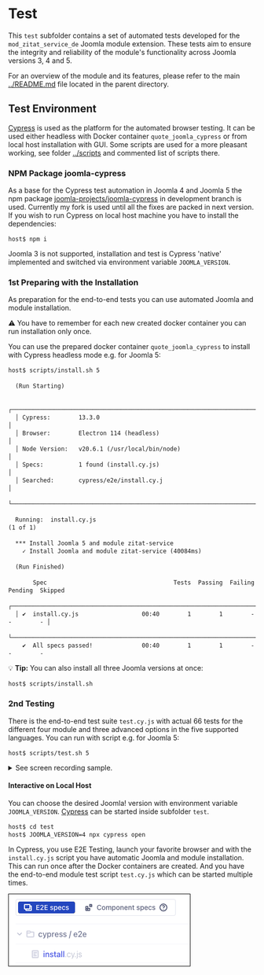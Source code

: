 # Test

This `test` subfolder contains a set of automated tests developed for the `mod_zitat_service_de` Joomla module extension. These tests aim to ensure the integrity and reliability of the module's functionality across Joomla versions 3, 4 and 5. 

For an overview of the module and its features, please refer to the main [../README.md](../README.md) file located in the parent directory.

## Test Environment

[Cypress](https://www.cypress.io/) is used as the platform for the automated browser testing. It can be used either headless with Docker container `quote_joomla_cypress` or from local host installation with GUI. Some scripts are used for a more pleasant working, see folder [../scripts](../scripts/) and commented list of scripts there.

### NPM Package joomla-cypress

As a base for the Cypress test automation in Joomla 4 and Joomla 5 the npm package [joomla-projects/joomla-cypress](https://github.com/joomla-projects/joomla-cypress/tree/develop) in development branch is used. Currently my fork is used until all the fixes are packed in next version. If you wish to run Cypress on local host machine you have to install the dependencies:
```
host$ npm i
```

Joomla 3 is not supported, installation and test is Cypress 'native' implemented and switched via environment variable `JOOMLA_VERSION`.

### 1st Preparing with the Installation

As preparation for the end-to-end tests you can use automated Joomla and module installation.

:warning: You have to remember for each new created docker container you can run installation only once.

You can use the prepared docker container `quote_joomla_cypress` to install with Cypress headless mode e.g. for Joomla 5:
```
host$ scripts/install.sh 5

  (Run Starting)

  ┌──────────────────────────────────────────────────────────────────────────────────────┐
  │ Cypress:        13.3.0                                                               │
  │ Browser:        Electron 114 (headless)                                              │
  │ Node Version:   v20.6.1 (/usr/local/bin/node)                                        │
  │ Specs:          1 found (install.cy.js)                                              │
  │ Searched:       cypress/e2e/install.cy.j                                             │
  └──────────────────────────────────────────────────────────────────────────────────────┘
                                                                                                    
  Running:  install.cy.js                                                         (1 of 1)

  *** Install Joomla 5 and module zitat-service
    ✓ Install Joomla and module zitat-service (40084ms)

  (Run Finished)

       Spec                                    Tests  Passing  Failing  Pending  Skipped  
  ┌──────────────────────────────────────────────────────────────────────────────────────┐
  │ ✔  install.cy.js                  00:40        1        1        -        -        - │
  └──────────────────────────────────────────────────────────────────────────────────────┘
    ✔  All specs passed!              00:40        1        1        -        -        -  
```

:bulb: **Tip:** You can also install all three Joomla versions at once:
```
host$ scripts/install.sh
```

### 2nd Testing

There is the end-to-end test suite `test.cy.js` with actual 66 tests for the different four module and three advanced options in the five supported languages. You can run with script e.g. for Joomla 5:
```
host$ scripts/test.sh 5
```
<details>
  <summary>See screen recording sample.</summary>

  ![Cypress headless test run](../images/test_run.gif)
</details>

#### Interactive on Local Host

You can choose the desired Joomla! version with environment variable `JOOMLA_VERSION`. [Cypress](https://www.cypress.io/) can be started inside subfolder `test`.
```
host$ cd test
host$ JOOMLA_VERSION=4 npx cypress open
```

In Cypress, you use E2E Testing, launch your favorite browser and with the `install.cy.js` script you have automatic Joomla and module installation. This can run once after the Docker containers are created. And you have the end-to-end module test script `test.cy.js` which can be started multiple times.

![Cypress install screen shoot](../images/install_screen.png)
